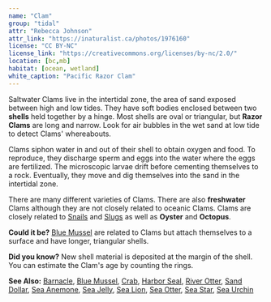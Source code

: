 ```yaml
---
name: "Clam"
group: "tidal"
attr: "Rebecca Johnson"
attr_link: "https://inaturalist.ca/photos/1976160"
license: "CC BY-NC"
license_link: "https://creativecommons.org/licenses/by-nc/2.0/"
location: [bc,mb]
habitat: [ocean, wetland]
white_caption: "Pacific Razor Clam"
---
```

Saltwater Clams live in the intertidal zone, the area of sand exposed between high and low tides. They have soft bodies enclosed between two **shells** held together by a hinge. Most shells are oval or triangular, but **Razor Clams** are long and narrow. Look for air bubbles in the wet sand at low tide to detect Clams' whereabouts.

Clams siphon water in and out of their shell to obtain oxygen and food. To reproduce, they discharge sperm and eggs into the water where the eggs are fertilized. The microscopic larvae drift before cementing themselves to a rock. Eventually, they move and dig themselves into the sand in the intertidal zone.

There are many different varieties of Clams. There are also **freshwater** Clams although they are not closely related to oceanic Clams. Clams are closely related to [Snails](/animals/snail/) and [Slugs](/animals/slug/) as well as **Oyster** and **Octopus**. 

**Could it be?** [Blue Mussel](/animals/blumussel/) are related to Clams but attach themselves to a surface and have longer, triangular shells.

**Did you know?** New shell material is deposited at the margin of the shell. You can estimate the Clam's age by counting the rings.

<!-- generated, do not edit -->
**See Also:**
[Barnacle](/animals/barnacle/),
[Blue Mussel](/animals/blumussel/),
[Crab](/animals/crab/),
[Harbor Seal](/animals/harbseal/),
[River Otter](/animals/rivotter/),
[Sand Dollar](/animals/sandolr/),
[Sea Anemone](/animals/seaanem/),
[Sea Jelly](/animals/seajelly/),
[Sea Lion](/animals/sealion/),
[Sea Otter](/animals/seaotter/),
[Sea Star](/animals/seastar/),
[Sea Urchin](/animals/seaurch/)
